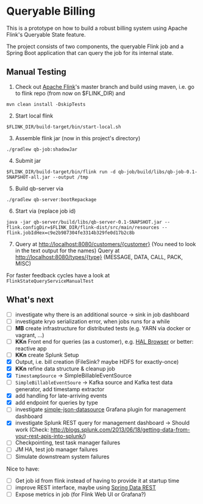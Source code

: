 Queryable Billing
=================

This is a prototype on how to build a robust billing system using Apache Flink's Queryable State feature.

The project consists of two components, the queryable Flink job and a Spring Boot application that can query the job for its internal state.

Manual Testing
--------------
1. Check out [Apache Flink](https://github.com/apache/flink)'s master branch and build using maven, i.e. go to flink repo (from now on $FLINK_DIR) and
```
mvn clean install -DskipTests
```
2. Start local flink
```
$FLINK_DIR/build-target/bin/start-local.sh
```
3. Assemble flink jar (now in this project's directory)
```
./gradlew qb-job:shadowJar 
```
4. Submit jar
```
$FLINK_DIR/build-target/bin/flink run -d qb-job/build/libs/qb-job-0.1-SNAPSHOT-all.jar --output /tmp
```
5. Build qb-server via
```
./gradlew qb-server:bootRepackage
```
6. Start via (replace job id)
```
java -jar qb-server/build/libs/qb-server-0.1-SNAPSHOT.jar --flink.configDir=$FLINK_DIR/flink-dist/src/main/resources --flink.jobIdHex=c9e2b987304fe3314b329fe0d17b2c8b
```
7. Query at <http://localhost:8080/customers/{customer}> (You need to look in the text output for the names)
   Query at <http://localhost:8080/types/{type}> (MESSAGE, DATA, CALL, PACK, MISC)

For faster feedback cycles have a look at `FlinkStateQueryServiceManualTest`

What's next
-----------
- [ ] investigate why there is an additional source -> sink in job dashboard
- [ ] investigate kryo serialization error, when jobs runs for a while
- [ ] **MB** create infrastructure for distributed tests (e.g. YARN via docker or vagrant, ...)
- [ ] **KKn** Front end for queries (as a customer), e.g. [HAL Browser](http://docs.spring.io/spring-data/rest/docs/current/reference/html/#_the_hal_browser) or better: reactive app
- [ ] **KKn** create Splunk Setup
- [x] Output, i.e. bill creation (FileSink? maybe HDFS for exactly-once)
- [x] **KKn** refine data structure & cleanup job 
- [x] `TimestampSource` &rarr; SimpleBillableEventSource
- [ ] `SimpleBillableEventSoure` &rarr; Kafka source and Kafka test data generator, add timestamp extractor
- [x] add handling for late-arriving events
- [x] add endpoint for queries by type
- [ ] investigate [simple-json-datasource](https://github.com/grafana/simple-json-datasource) Grafana plugin for management dashboard
- [x] investigate Splunk REST query for management dashboard -> Should work (Check: http://blogs.splunk.com/2013/06/18/getting-data-from-your-rest-apis-into-splunk/)
- [ ] Checkpointing, test task manager failures
- [ ] JM HA, test job manager failures
- [ ] Simulate downstream system failures

Nice to have:
- [ ] Get job id from flink instead of having to provide it at startup time
- [ ] improve REST interface, maybe using [Spring Data REST](http://docs.spring.io/spring-data/rest/docs/current/reference/html/)
- [ ] Expose metrics in job (for Flink Web UI or Grafana?)

